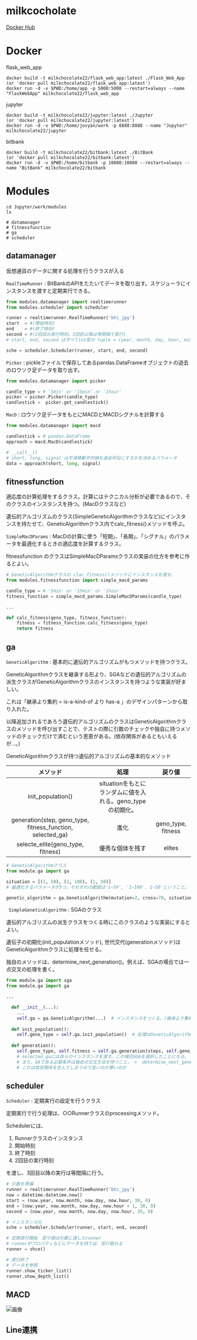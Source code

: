 # milkcocholate

[Docker Hub](https://hub.docker.com/u/milkchocolate22/)

# Docker
flask_web_app
```console
docker build -t milkchocolate22/flask_web_app:latest ./Flask_Web_App
(or 'docker pull milkchocolate22/flask_web_app:latest')
docker run -d -v $PWD:/home/app -p 5000:5000 --restart=always --name "FlaskWebApp" milkchocolate22/flask_web_app
```

jupyter
```console
docker build -t milkchocolate22/jupyter:latest ./Jupyter
(or 'docker pull milkchocolate22/jupyter:latest')
docker run -d -v $PWD:/home/jovyan/work -p 8888:8888 --name "Jupyter" milkchocolate22/jupyter
```

bitbank
```console
docker build -t milkchocolate22/bitbank:latest ./BitBank
(or 'docker pull milkchocolate22/bitbank:latest')
docker run -d -v $PWD:/home/bitbank -p 10080:10080 --restart=always --name "BitBank" milkchocolate22/bitbank
```


# Modules

```console
cd Jupyter/work/modules
ls

# datamanager
# fitnessfunction
# ga
# scheduler
```


## datamanager

仮想通貨のデータに関する処理を行うクラスが入る

```RealTimeRunner``` : BitBankのAPIをたたいてデータを取り出す。スケジューラにインスタンスを渡すと定期実行できる。

```python
from modules.datamanager import realtimerunner
from modules.scheduler import scheduler

runner = realtimerunner.RealTimeRunner('btc_jpy')
start  = #(開始時刻)
end    = #(終了時刻)
second = #(2回目の実行時刻。3回目以降は等間隔で実行)
# start, end, second はすべてint型の tuple = (year, month, day, hour, minite, second) 

sche = scheduler.Scheduler(runner, start, end, second)
```

```Picker``` : pickleファイルで保存してあるpandas.DataFrameオブジェクトの過去のロウソク足データを取り出す。

```python
from modules.datamanager import picker

candle_type = # '5min' or '15min' or '1hour'
picker = picker.Picker(candle_type)
candlestick =  picker.get_candlestick()
```

```MacD``` : ロウソク足データをもとにMACDとMACDシグナルを計算する

```python
from modules.datamanager import macd

candlestick = # pandas.DataFrame
approach = macd.MacD(candlestick)

# __call__()
# short, long, signal は平滑移動平均線を過去何日にするかを決めるパラメータ
data = approach(short, long, signal)
```

## fitnessfunction

適応度の計算処理をするクラス。計算にはテクニカル分析が必要であるので、そのクラスのインスタンスを持つ。(MacDクラスなど)

遺伝的アルゴリズムのクラス(SimpleGeneticAlgorithmクラスなど)にインスタンスを持たせて、GeneticAlgorithmクラス内でcalc_fitness()メソッドを呼ぶ。

```SimpleMacDParams``` : MacDの計算に使う「短期」、「長期」、「シグナル」のパラメータを最適化するときの適応度を計算するクラス。

fitnessfunction のクラスはSimpleMacDParamsクラスの実装の仕方を参考に作るとよい。

```python
# GeneticAlgorithmクラスの clac_fitness()メソッドにインスタンスを渡す。
from modules.fitnessfunction import simple_macd_params

candle_type = # '5min' or '15min' or '1hour'
fitness_function = simple_macd_params.SimpleMacDParams(candle_type)

...

def calc_fitness(geno_type, fitness_function):
    fitness = fitness_function.calc_fitness(geno_type)
    return fitness
```

## ga

```GeneticAlgorithm``` : 基本的に遺伝的アルゴリズムがもつメソッドを持つクラス。

GeneticAlgorithmクラスを継承する形より、SGAなどの遺伝的アルゴリズムの派生クラスがGeneticAlgorithmクラスのインスタンスを持つような実装が好ましい。

これは「継承より集約  = is-a-kind-of より has-a 」のデザインパターンから取り入れた。

以降追加されるであろう遺伝的アルゴリズムのクラスはGeneticAlgorithmクラスのメソッドを呼び出すことで、テストの際に引数のチェックや独自に持つメソッドのチェックだけで済むという恩恵がある。(依存関係があるともいえるが...。)

GeneticAlgorithmクラスが持つ遺伝的アルゴリズムの基本的なメソッド

| メソッド | 処理 | 戻り値 |
|:------------:|:---------------:|:------------------------:|
| init_population() | situationをもとにランダムに値を入れる。geno_typeの初期化。 |  |
| generation(step, geno_type, fitness_function, selected_ga) | 進化 | geno_type, fitness |
| selecte_elite(geno_type, fitness) | 優秀な個体を残す | elites |

```python
# GeneticAlgorithmクラス
from module.ga import ga

situation = [(1, 50), (1, 100), (1, 50)]
# 最適化するパラメータが3つ。それぞれの範囲は'1~50', '1~100', 1~50'ということ。

genetic_algorithm = ga.GeneticAlgorithm(mutation=2, cross=70, situation=situation, elite_num=1, population=100)
```

``` SimpleGeneticAlgorithm``` : SGAのクラス

遺伝的アルゴリズムの派生クラスをつくる時にこのクラスのような実装にするとよい。

遺伝子の初期化(init_populationメソッド), 世代交代(generationメソッド)はGeneticAlgorithmクラスに処理を任せる。

独自のメソッドは、determine_next_generation()。例えば、SGAの場合では一点交叉の処理を書く。

```python
from module.ga import sga
from module.ga import ga 

...

  def __init__(...):
    ...
    self.ga = ga.GeneticAlgorithm(...)  # インスタンスをつくる。(継承より集約 = is-a-kind-of より has-a)
    
  def init_population():
    self.geno_type = self.ga.init_population()  # 処理はGeneticAlgorithmクラスを利用
  
  def generation():
    self.geno_type, self.fitness = self.ga.generation(steps, self.geno_type, self.fitness_function, selected_ga=self) 
    # selected_gaには自らのインスタンスを渡す。この場合SGAを選択したことになる。
    # また、GAである必要条件は独自の交叉方法を持つこと。 =  determine_next_generationメソッドを持つこととなる。
    # これは依存関係を生んでしまうので良いのか悪いのか

```

## scheduler

```Scheduler``` : 定期実行の設定を行うクラス

定期実行で行う処理は、○○Runnerクラスのprocessingメソッド。

Schedulerには、
1. Runnerクラスのインスタンス
2. 開始時刻
3. 終了時刻
4. 2回目の実行時刻

を渡し、3回目以降の実行は等間隔に行う。

```python
# 引数を準備
runner = realtimerunner.RealTimeRunner('btc_jpy')
now = datetime.datetime.now()
start = (now.year, now.month, now.day, now.hour, 30, 0)
end = (now.year, now.month, now.day, now.hour + 1, 30, 0)
second = (now.year, now.month, now.day, now.hour, 35, 0)

# インスタンス化
sche = scheduler.Scheduler(runner, start, end, second)

# 定期実行開始　戻り値は引数に渡したrunner
# runnerがプロパティなどにデータを持てば、受け取れる
runner = shce()  

# 実行終了
# データを参照
runner.show_ticker_list()
runner.show_depth_list()

```

## MACD
![画像](./images/Figure_1.png)

## Line連携
